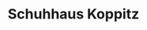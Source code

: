 ---
title: "Schuhhaus Koppitz"
url: /grafing-bei-muenchen/schuhhaus-koppitz-lederergasse/
shop: Schuhe
---
